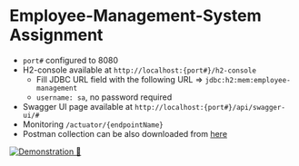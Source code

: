 # Employee-Management-System Assignment

- `port#` configured to 8080
- H2-console available at `http://localhost:{port#}/h2-console`
  - Fill JDBC URL field with the following URL => `jdbc:h2:mem:employee-management`
  - `username: sa`, no password required
- Swagger UI page available at `http://localhost:{port#}/api/swagger-ui/#`
- Monitoring `/actuator/{endpointName}`
- Postman collection can be also downloaded from [here](https://mega.nz/file/YLgGgSiJ#dbmJQN81nksXCEuCWJTZWfNiTHCH217UMb0_2qg6CLk)

<a href="https://ibb.co/whMd7pP"><img src="https://i.ibb.co/v4ZchLT/2ohb-Z64-MPJ.gif" alt="Demonstration 👀" border="0"></a>
